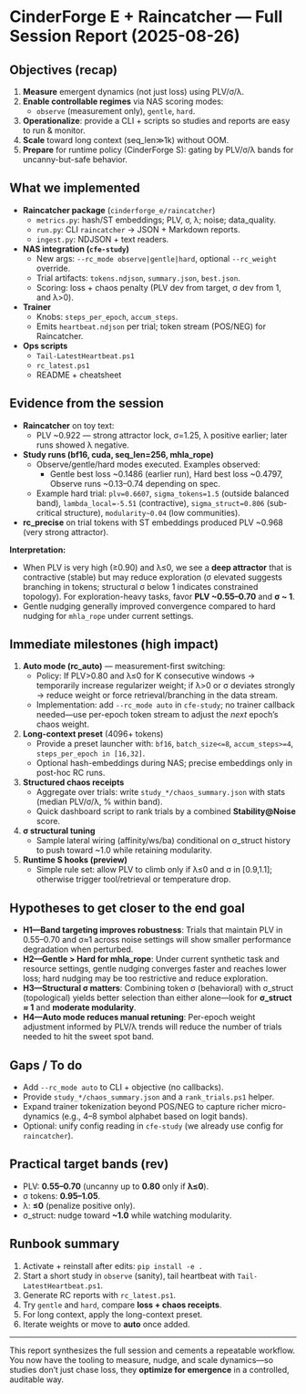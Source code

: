 # CinderForge E + Raincatcher — Full Session Report (2025-08-26)

## Objectives (recap)
1. **Measure** emergent dynamics (not just loss) using PLV/σ/λ.
2. **Enable controllable regimes** via NAS scoring modes:
   - `observe` (measurement only), `gentle`, `hard`.
3. **Operationalize**: provide a CLI + scripts so studies and reports are easy to run & monitor.
4. **Scale** toward long context (seq_len≫1k) without OOM.
5. **Prepare** for runtime policy (CinderForge S): gating by PLV/σ/λ bands for uncanny-but-safe behavior.

## What we implemented
- **Raincatcher package** (`cinderforge_e/raincatcher`)
  - `metrics.py`: hash/ST embeddings; PLV, σ, λ; noise; data_quality.
  - `run.py`: CLI `raincatcher` → JSON + Markdown reports.
  - `ingest.py`: NDJSON + text readers.
- **NAS integration (`cfe-study`)**
  - New args: `--rc_mode observe|gentle|hard`, optional `--rc_weight` override.
  - Trial artifacts: `tokens.ndjson`, `summary.json`, `best.json`.
  - Scoring: loss + chaos penalty (PLV dev from target, σ dev from 1, and λ>0). 
- **Trainer**
  - Knobs: `steps_per_epoch`, `accum_steps`.
  - Emits `heartbeat.ndjson` per trial; token stream (POS/NEG) for Raincatcher.
- **Ops scripts**
  - `Tail-LatestHeartbeat.ps1`
  - `rc_latest.ps1`
  - README + cheatsheet

## Evidence from the session
- **Raincatcher** on toy text:
  - PLV ~0.922 — strong attractor lock, σ=1.25, λ positive earlier; later runs showed λ negative.
- **Study runs (bf16, cuda, seq_len=256, mhla_rope)**
  - Observe/gentle/hard modes executed. Examples observed:
    - Gentle best loss ~0.1486 (earlier run), Hard best loss ~0.4797, Observe runs ~0.13–0.74 depending on spec.
  - Example hard trial: `plv=0.6607`, `sigma_tokens=1.5` (outside balanced band), `lambda_local=-5.51` (contractive), `sigma_struct=0.806` (sub-critical structure), `modularity~0.04` (low communities).
- **rc_precise** on trial tokens with ST embeddings produced PLV ~0.968 (very strong attractor).

**Interpretation:**
- When PLV is very high (≥0.90) and λ≤0, we see a **deep attractor** that is contractive (stable) but may reduce exploration (σ elevated suggests branching in tokens; structural σ below 1 indicates constrained topology). For exploration-heavy tasks, favor **PLV ~0.55–0.70** and **σ ~ 1**.
- Gentle nudging generally improved convergence compared to hard nudging for `mhla_rope` under current settings.

## Immediate milestones (high impact)
1. **Auto mode (rc_auto)** — measurement-first switching:
   - Policy: If PLV>0.80 and λ≤0 for K consecutive windows → temporarily increase regularizer weight; if λ>0 or σ deviates strongly → reduce weight or force retrieval/branching in the data stream.
   - Implementation: add `--rc_mode auto` in `cfe-study`; no trainer callback needed—use per-epoch token stream to adjust the *next* epoch’s chaos weight.
2. **Long-context preset** (4096+ tokens)
   - Provide a preset launcher with: `bf16`, `batch_size<=8`, `accum_steps>=4`, `steps_per_epoch in [16,32]`.
   - Optional hash-embeddings during NAS; precise embeddings only in post-hoc RC runs.
3. **Structured chaos receipts**
   - Aggregate over trials: write `study_*/chaos_summary.json` with stats (median PLV/σ/λ, % within band).
   - Quick dashboard script to rank trials by a combined **Stability@Noise** score.
4. **σ structural tuning**
   - Sample lateral wiring (affinity/ws/ba) conditional on σ_struct history to push toward ~1.0 while retaining modularity.
5. **Runtime S hooks (preview)**
   - Simple rule set: allow PLV to climb only if λ≤0 and σ in [0.9,1.1]; otherwise trigger tool/retrieval or temperature drop.

## Hypotheses to get closer to the end goal
- **H1—Band targeting improves robustness**: Trials that maintain PLV in 0.55–0.70 and σ≈1 across noise settings will show smaller performance degradation when perturbed.
- **H2—Gentle > Hard for mhla_rope**: Under current synthetic task and resource settings, gentle nudging converges faster and reaches lower loss; hard nudging may be too restrictive and reduce exploration.
- **H3—Structural σ matters**: Combining token σ (behavioral) with σ_struct (topological) yields better selection than either alone—look for **σ_struct ≈ 1** and **moderate modularity**.
- **H4—Auto mode reduces manual retuning**: Per-epoch weight adjustment informed by PLV/λ trends will reduce the number of trials needed to hit the sweet spot band.

## Gaps / To do
- Add `--rc_mode auto` to CLI + objective (no callbacks).
- Provide `study_*/chaos_summary.json` and a `rank_trials.ps1` helper.
- Expand trainer tokenization beyond POS/NEG to capture richer micro-dynamics (e.g., 4–8 symbol alphabet based on logit bands).
- Optional: unify config reading in `cfe-study` (we already use config for `raincatcher`).

## Practical target bands (rev)
- PLV: **0.55–0.70** (uncanny up to **0.80** only if **λ≤0**).
- σ tokens: **0.95–1.05**.
- λ: **≤0** (penalize positive only).
- σ_struct: nudge toward **~1.0** while watching modularity.

## Runbook summary
1. Activate + reinstall after edits: `pip install -e .`
2. Start a short study in `observe` (sanity), tail heartbeat with `Tail-LatestHeartbeat.ps1`.
3. Generate RC reports with `rc_latest.ps1`.
4. Try `gentle` and `hard`, compare **loss + chaos receipts**.
5. For long context, apply the long-context preset.
6. Iterate weights or move to **auto** once added.

---

This report synthesizes the full session and cements a repeatable workflow. You now have the tooling to measure, nudge, and scale dynamics—so studies don’t just chase loss, they **optimize for emergence** in a controlled, auditable way.
